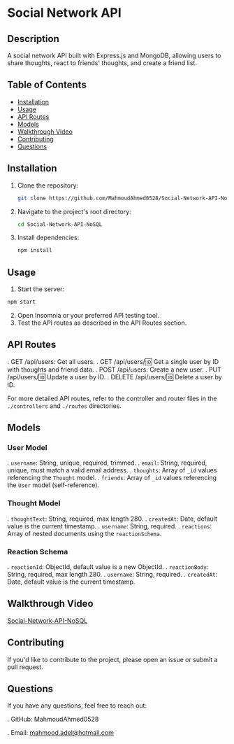 # Social Network API

## Description

A social network API built with Express.js and MongoDB, allowing users to share thoughts, react to friends' thoughts, and create a friend list.

## Table of Contents

- [Installation](#installation)
- [Usage](#usage)
- [API Routes](#api-routes)
- [Models](#models)
- [Walkthrough Video](#walkthrough-video)
- [Contributing](#contributing)
- [Questions](#questions)

## Installation

1. Clone the repository:

   ```bash
   git clone https://github.com/MahmoudAhmed0528/Social-Network-API-NoSQL.git
   ```

2. Navigate to the project's root directory:

   ```bash
   cd Social-Network-API-NoSQL
   ```

3. Install dependencies:

   ```bash
   npm install
   ```

## Usage

1. Start the server:

```bash
npm start
```

2. Open Insomnia or your preferred API testing tool.
3. Test the API routes as described in the API Routes section.

## API Routes

. GET /api/users: Get all users.
. GET /api/users/:id: Get a single user by ID with thoughts and friend data.
. POST /api/users: Create a new user.
. PUT /api/users/:id: Update a user by ID.
. DELETE /api/users/:id: Delete a user by ID.

For more detailed API routes, refer to the controller and router files in the `./controllers` and `./routes` directories.

## Models

### User Model

. `username`: String, unique, required, trimmed.
. `email`: String, required, unique, must match a valid email address.
. `thoughts`: Array of `_id` values referencing the `Thought` model.
. `friends`: Array of `_id` values referencing the `User` model (self-reference).

### Thought Model

. `thoughtText`: String, required, max length 280.
. `createdAt`: Date, default value is the current timestamp.
. `username`: String, required.
. `reactions`: Array of nested documents using the `reactionSchema`.

### Reaction Schema

. `reactionId`: ObjectId, default value is a new ObjectId.
. `reactionBody`: String, required, max length 280.
. `username`: String, required.
. `createdAt`: Date, default value is the current timestamp.

## Walkthrough Video

[Social-Network-API-NoSQL](https://www.youtube.com/watch?v=OCT335K5VYk)

## Contributing

If you'd like to contribute to the project, please open an issue or submit a pull request.

## Questions

If you have any questions, feel free to reach out:

. GitHub: MahmoudAhmed0528

. Email: mahmood.adel@hotmail.com
